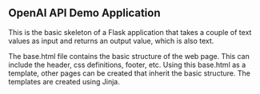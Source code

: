 ## OpenAI API Demo Application
This is the basic skeleton of a Flask application that takes a couple of text values as input 
and returns an output value, which is also text.

The base.html file contains the basic structure of the web page. This 
can include the header, css definitions, footer, etc. Using this base.html 
as a template, other pages can be created that inherit the basic structure. 
The templates are created using Jinja. 


